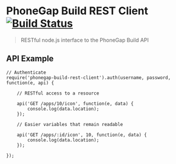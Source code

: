 # PhoneGap Build REST Client [![Build Status][travis-ci-img]][travis-ci-url]


> RESTful node.js interface to the PhoneGap Build API

## API Example

    // Authenticate
    require('phonegap-build-rest-client').auth(username, password, function(e, api) {

        // RESTful access to a resource

        api('GET /apps/10/icon', function(e, data) {
            console.log(data.location);
        });

        // Easier variables that remain readable

        api('GET /apps/:id/icon', 10, function(e, data) {
            console.log(data.location);
        });

    });

[travis-ci-img]: https://secure.travis-ci.org/mwbrooks/phonegap-build-rest-client.png
[travis-ci-url]: http://travis-ci.org/mwbrooks/phonegap-build-rest-client

